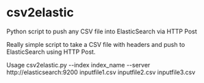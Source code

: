 # csv2elastic
Python script to push any CSV file into ElasticSearch via HTTP Post

Really simple script to take a CSV file with headers and push to ElasticSearch using HTTP Post.

Usage
csv2elastic.py --index index_name --server http://elasticsearch:9200 inputfile1.csv inputfile2.csv inputfile3.csv
